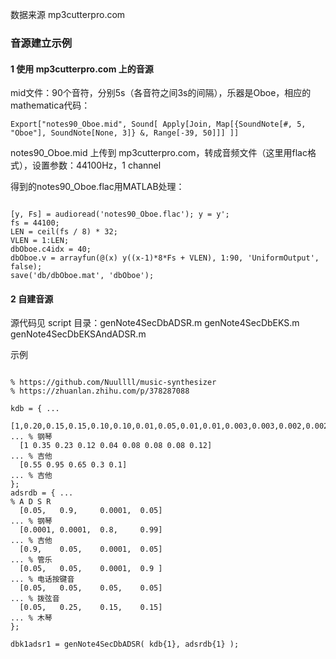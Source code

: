 数据来源 mp3cutterpro.com

### 音源建立示例

#### 1 使用 mp3cutterpro.com 上的音源

mid文件：90个音符，分别5s（各音符之间3s的间隔），乐器是Oboe，相应的mathematica代码：

```{mathematica}
Export["notes90_Oboe.mid", Sound[ Apply[Join, Map[{SoundNote[#, 5, "Oboe"], SoundNote[None, 3]} &, Range[-39, 50]]] ]]
```
notes90_Oboe.mid 上传到 mp3cutterpro.com，转成音频文件（这里用flac格式），设置参数：44100Hz，1 channel

得到的notes90_Oboe.flac用MATLAB处理：

```{matlab}

[y, Fs] = audioread('notes90_Oboe.flac'); y = y';
fs = 44100;
LEN = ceil(fs / 8) * 32;
VLEN = 1:LEN;
dbOboe.c4idx = 40;
dbOboe.v = arrayfun(@(x) y((x-1)*8*Fs + VLEN), 1:90, 'UniformOutput', false); 
save('db/dbOboe.mat', 'dbOboe');

```

#### 2 自建音源

源代码见 script 目录：genNote4SecDbADSR.m genNote4SecDbEKS.m genNote4SecDbEKSAndADSR.m

示例

```{matlab}

% https://github.com/Nuullll/music-synthesizer
% https://zhuanlan.zhihu.com/p/378287088

kdb = { ...
  [1,0.20,0.15,0.15,0.10,0.10,0.01,0.05,0.01,0.01,0.003,0.003,0.002,0.002]  ... % 钢琴
  [1 0.35 0.23 0.12 0.04 0.08 0.08 0.08 0.12]                               ... % 吉他
  [0.55 0.95 0.65 0.3 0.1]                                                  ... % 吉他
};
adsrdb = { ...
% A D S R
  [0.05,   0.9,     0.0001,  0.05]                                          ... % 钢琴
  [0.0001, 0.0001,  0.8,     0.99]                                          ... % 吉他
  [0.9,    0.05,    0.0001,  0.05]                                          ... % 管乐
  [0.05,   0.05,    0.0001,  0.9 ]                                          ... % 电话按键音
  [0.05,   0.05,    0.05,    0.05]                                          ... % 拨弦音
  [0.05,   0.25,    0.15,    0.15]                                          ... % 木琴
};

dbk1adsr1 = genNote4SecDbADSR( kdb{1}, adsrdb{1} );

```
